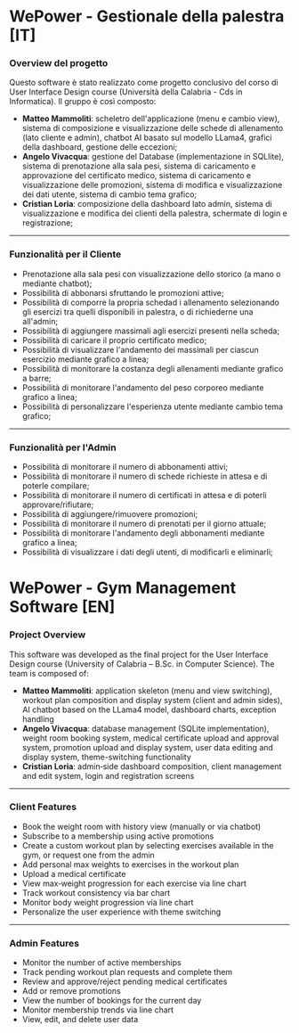 # WePower - Gestionale della palestra [IT]

### Overview del progetto 
Questo software è stato realizzato come progetto conclusivo del corso di User Interface Design course (Università della Calabria - Cds in Informatica). Il gruppo è così composto:

- **Matteo Mammoliti**: scheletro dell'applicazione (menu e cambio view), sistema di composizione e visualizzazione delle schede di allenamento (lato cliente e admin), chatbot AI basato sul modello LLama4, grafici della dashboard, gestione delle eccezioni;
- **Angelo Vivacqua**: gestione del Database (implementazione in SQLlite), sistema di prenotazione alla sala pesi, sistema di caricamento e approvazione del certificato medico, sistema di caricamento e visualizzazione delle promozioni, sistema di modifica e visualizzazione dei dati utente, sistema di cambio tema grafico;  
- **Cristian Loria**: composizione della dashboard lato admin, sistema di visualizzazione e modifica dei clienti della palestra, schermate di login e registrazione;

---

### Funzionalità per il Cliente
* Prenotazione alla sala pesi con visualizzazione dello storico (a mano o mediante chatbot);
* Possibilità di abbonarsi sfruttando le promozioni attive;
* Possibilità di comporre la propria schedad i allenamento selezionando gli esercizi tra quelli disponibili in palestra, o di richiederne una all'admin;
* Possibilità di aggiungere massimali agli esercizi presenti nella scheda;
* Possibilità di caricare il proprio certificato medico;
* Possibilità di visualizzare l'andamento dei massimali per ciascun esercizio mediante grafico a linea;
* Possibilità di monitorare la costanza degli allenamenti mediante grafico a barre;
* Possibilità di monitorare l'andamento del peso corporeo mediante grafico a linea;
* Possibilità di personalizzare l'esperienza utente mediante cambio tema grafico;

---

### Funzionalità per l'Admin
* Possibilità di monitorare il numero di abbonamenti attivi;
* Possibilità di monitorare il numero di schede richieste in attesa e di poterle compilare;
* Possibilità di monitorare il numero di certificati in attesa e di poterli approvare/rifiutare;
* Possibilità di aggiungere/rimuovere promozioni;
*  Possibilità di monitorare il numero di prenotati per il giorno attuale;
*  Possibilità di monitorare l'andamento degli abbonamenti mediante grafico a linea;
*  Possibilità di visualizzare i dati degli utenti, di modificarli e eliminarli;

# WePower - Gym Management Software [EN]

### Project Overview  
This software was developed as the final project for the User Interface Design course (University of Calabria – B.Sc. in Computer Science). The team is composed of:

- **Matteo Mammoliti**: application skeleton (menu and view switching), workout plan composition and display system (client and admin sides), AI chatbot based on the LLama4 model, dashboard charts, exception handling  
- **Angelo Vivacqua**: database management (SQLite implementation), weight room booking system, medical certificate upload and approval system, promotion upload and display system, user data editing and display system, theme-switching functionality  
- **Cristian Loria**: admin‐side dashboard composition, client management and edit system, login and registration screens  

---

### Client Features
* Book the weight room with history view (manually or via chatbot)  
* Subscribe to a membership using active promotions  
* Create a custom workout plan by selecting exercises available in the gym, or request one from the admin  
* Add personal max weights to exercises in the workout plan  
* Upload a medical certificate  
* View max‐weight progression for each exercise via line chart  
* Track workout consistency via bar chart  
* Monitor body weight progression via line chart  
* Personalize the user experience with theme switching  

---

### Admin Features
* Monitor the number of active memberships  
* Track pending workout plan requests and complete them  
* Review and approve/reject pending medical certificates  
* Add or remove promotions  
* View the number of bookings for the current day  
* Monitor membership trends via line chart  
* View, edit, and delete user data  
